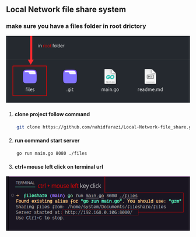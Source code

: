 ## Local Network file share system 

### make sure you have a files folder in root drictory
![Alt text](https://raw.githubusercontent.com/nahidfarazi/Local-Network-file_share/refs/heads/main/files.png)

1. #### clone project follow command
```sh 
    git clone https://github.com/nahidfarazi/Local-Network-file_share.git

```
2. #### run command start server
 
```sh 
    go run main.go 8080 ./files

```
3. #### ctrl+mouse left click on terminal url
![Alt text](https://raw.githubusercontent.com/nahidfarazi/Local-Network-file_share/refs/heads/main/terminal.png)
